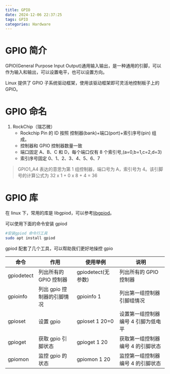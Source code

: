 ```yaml
---
title: GPIO
date: 2024-12-06 22:37:25
tags: GPIO
categories: Hardware
---
```


# GPIO 简介

GPIO(General Purpose Input Output)通用输入输出，是一种通用的引脚，可以作为输入和输出，可以设置电平，也可以设置方向。

Linux 提供了 GPIO 子系统驱动框架，使用该驱动框架即可灵活地控制板子上的 GPIO。

# GPIO 命名

1. RockChip（瑞芯微）
   - Rockchip Pin 的 ID 按照 控制器(bank)+端口(port)+索引序号(pin) 组成。
   - 控制器和 GPIO 控制器数量⼀致
   - 端口固定 A、B、C 和 D，每个端口仅有 8 个索引号,(a=0,b=1,c=2,d=3)
   - 索引序号固定 0、1、2、3、4、5、6、7

> GPIO1_A4 表达的意思为第 1 组控制器，端口号为 A，索引号为 4。该引脚号的计算公式为 32 x 1 + 0 x 8 + 4 = 36

# GPIO 库

在 linux 下，常用的库是 libgpiod，可以参考[libgpiod](https://git.kernel.org/pub/scm/libs/libgpiod/libgpiod.git/about/)。

可以使用下面的命令安装 gpiod

```bash
#安装gpiod 命令行工具
sudo apt install gpiod
```

gpiod 配套了几个工具，可以帮助我们更好地操控 gpio

| 命令       | 作用                       | 使用举例           | 说明                                |
| ---------- | -------------------------- | ------------------ | ----------------------------------- |
| gpiodetect | 列出所有的 GPIO 控制器     | gpiodetect(无参数) | 列出所有的 GPIO 控制器              |
| gpioinfo   | 列出 gpio 控制器的引脚情况 | gpioinfo 1         | 列出第一组控制器引脚组情况          |
| gpioset    | 设置 gpio                  | gpioset 1 20=0     | 设置第一组控制器编号 4 引脚为低电平 |
| gpioget    | 获取 gpio 引脚状态         | gpioget 1 20       | 获取第一组控制器编号 4 的引脚状态   |
| gpiomon    | 监控 gpio 的状态           | gpiomon 1 20       | 监控第一组控制器编号 4 的引脚状态   |
